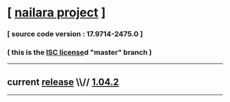 
# [ [nailara project](http://www.nailara.net/) ]

### [ source code version : 17.9714-2475.0 ]

### ( this is the [ISC license](license)d "master" branch )
---
## current [release](https://github.com/anotherlink/nailara/releases) \\\\// [1.04.2](https://github.com/anotherlink/nailara/releases/tag/1.04.2)
---
